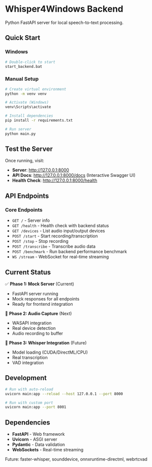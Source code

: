 # Whisper4Windows Backend

Python FastAPI server for local speech-to-text processing.

## Quick Start

### Windows
```bash
# Double-click to start
start_backend.bat
```

### Manual Setup
```bash
# Create virtual environment
python -m venv venv

# Activate (Windows)
venv\Scripts\activate

# Install dependencies
pip install -r requirements.txt

# Run server
python main.py
```

## Test the Server

Once running, visit:
- **Server**: http://127.0.0.1:8000
- **API Docs**: http://127.0.0.1:8000/docs (Interactive Swagger UI)
- **Health Check**: http://127.0.0.1:8000/health

## API Endpoints

### Core Endpoints
- `GET /` - Server info
- `GET /health` - Health check with backend status
- `GET /devices` - List audio input/output devices
- `POST /start` - Start recording/transcription
- `POST /stop` - Stop recording
- `POST /transcribe` - Transcribe audio data
- `POST /benchmark` - Run backend performance benchmark
- `WS /stream` - WebSocket for real-time streaming

## Current Status

✅ **Phase 1: Mock Server** (Current)
- FastAPI server running
- Mock responses for all endpoints
- Ready for frontend integration

🚧 **Phase 2: Audio Capture** (Next)
- WASAPI integration
- Real device detection
- Audio recording to buffer

🚧 **Phase 3: Whisper Integration** (Future)
- Model loading (CUDA/DirectML/CPU)
- Real transcription
- VAD integration

## Development

```bash
# Run with auto-reload
uvicorn main:app --reload --host 127.0.0.1 --port 8000

# Run with custom port
uvicorn main:app --port 8001
```

## Dependencies

- **FastAPI** - Web framework
- **Uvicorn** - ASGI server
- **Pydantic** - Data validation
- **WebSockets** - Real-time streaming

Future: faster-whisper, sounddevice, onnxruntime-directml, webrtcvad


